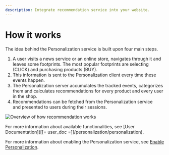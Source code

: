 ```yaml
---
description: Integrate recommendation service into your website.
---
```


# How it works

The idea behind the Personalization service is built upon four main steps.

1. A user visits a news service or an online store, navigates through it and leaves some footprints. The most popular footprints are selecting (CLICK) and purchasing products (BUY).
2. This information is sent to the Personalization client every time these events happen.
3. The Personalization server accumulates the tracked events, categorizes them and calculates recommendations for every product and every user in the shop.
4. Recommendations can be fetched from the Personalization service and presented to users during their sessions.

![Overview of how recommendation works](recommendation_overview.png)

For more information about available functionalities, see [User Documentation]([[= user_doc =]]/personalization/personalization).

For more information about enabling the Personalization service, see [Enable Personalization](enable_personalization.md).
